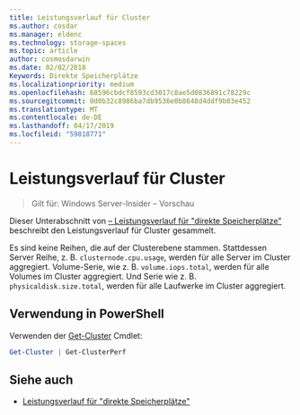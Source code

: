 ```yaml
---
title: Leistungsverlauf für Cluster
ms.author: cosdar
ms.manager: eldenc
ms.technology: storage-spaces
ms.topic: article
author: cosmosdarwin
ms.date: 02/02/2018
Keywords: Direkte Speicherplätze
ms.localizationpriority: medium
ms.openlocfilehash: 68596cbdcf8593cd3017c8ae5d0836891c78229c
ms.sourcegitcommit: 0d0b32c8986ba7db9536e0b8648d4ddf9b03e452
ms.translationtype: MT
ms.contentlocale: de-DE
ms.lasthandoff: 04/17/2019
ms.locfileid: "59818771"
---
```

# <a name="performance-history-for-clusters"></a>Leistungsverlauf für Cluster

> Gilt für: Windows Server-Insider – Vorschau

Dieser Unterabschnitt von [– Leistungsverlauf für "direkte Speicherplätze"](performance-history.md) beschreibt den Leistungsverlauf für Cluster gesammelt.

Es sind keine Reihen, die auf der Clusterebene stammen. Stattdessen Server Reihe, z. B. `clusternode.cpu.usage`, werden für alle Server im Cluster aggregiert. Volume-Serie, wie z. B. `volume.iops.total`, werden für alle Volumes im Cluster aggregiert. Und Serie wie z. B. `physicaldisk.size.total`, werden für alle Laufwerke im Cluster aggregiert.

## <a name="usage-in-powershell"></a>Verwendung in PowerShell

Verwenden der [Get-Cluster](https://docs.microsoft.com/powershell/module/failoverclusters/get-cluster) Cmdlet:

```PowerShell
Get-Cluster | Get-ClusterPerf
```

## <a name="see-also"></a>Siehe auch

- [Leistungsverlauf für "direkte Speicherplätze"](performance-history.md)
